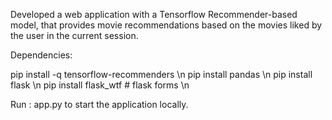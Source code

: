 Developed a web application with a Tensorflow Recommender-based model, that provides movie recommendations based on the movies liked by the user in the current session.

Dependencies:

pip install -q tensorflow-recommenders \n
pip install pandas \n
pip install flask \n
pip install flask_wtf  # flask forms \n

Run : app.py to start the application locally.
